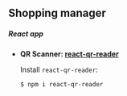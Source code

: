 ## Shopping manager
##### React app

- **QR Scanner: [react-qr-reader](https://www.npmjs.com/package/react-qr-reader)**

  Install `react-qr-reader`:

  ```bash
  $ npm i react-qr-reader
  ```
